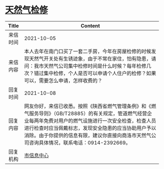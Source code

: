 # <a href="http://www.shangluo.gov.cn/zmhd/ldxxxx.jsp?urltype=leadermail.LeaderMailContentUrl&wbtreeid=1112&leadermailid=7965">天然气检修</a>
|Title|Content|
|:---:|---|
|来信时间|2021-10-05|
|来信内容|本人去年在南门口买了一套二手房，今年在房屋检修的时候发现天然气开关处有生锈迹象，由于不常在家住，怕有隐患，请问：我市天然气公司集中检修时间是什么时候？每年检修几次？错过集中检修，个人是否可以申请个人住户的检修？如果可以，需要怎么申请，怎样收费的？|
|回复时间|2021-10-08|
|回复内容|网友你好，来信已收悉。按照《陕西省燃气管理条例》和《燃气服务导则》（GB/T28885）的有关规定，管道燃气经营企业每两年免费对用户的燃气设施进行一次安全检查，检查人员进行检查时应当佩戴标志，发现安全隐患的应当协助用户予以消除。由于你提供的信息有限，建议你直接向商洛市天然气公司咨询具体情况，联系电话：0914-2392669。|
|回复机构|<a href="../../categories/agencies/市信息中心.md">市信息中心</a>|
